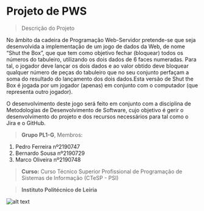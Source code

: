 # Projeto de PWS
> Descrição do Projeto

No âmbito da cadeira de Programação Web-Servidor pretende-se que seja desenvolvida a implementação de um jogo de dados da Web, de nome “Shut the Box”, que que  tem como objetivo fechar (bloquear) todos os números do tabuleiro, utilizando os dois dados de 6 faces numeradas. Para tal, o jogador deve lançar os dois dados e ao valor obtido deve bloquear qualquer número de peças do tabuleiro que no seu conjunto perfaçam a soma do resultado do lançamento dos dois dados.Esta versão de Shut the Box é jogada por um jogador (apenas) em conjunto com o computador (que representa outro jogador).
 
O desenvolvimento deste jogo será feito em conjunto com a disciplina de Metodologias de Desenvolvimento de Software, cujo objetivo é gerir o desenvolvimento do projeto e dos recursos necessários para tal como o Jira e o GitHub.

> **Grupo PL1-G**, Membros:

1. Pedro Ferreira nº2190747
2. Bernardo Sousa nº2190729
3. Marco Oliveira nº2190748

> **Curso:** Curso Técnico Superior Profissional de Programação de Sistemas de Informação (CTeSP - PSI)

>**Instituto Politécnico de Leiria**

![alt text][logo]

[logo]: https://www.ipleiria.pt/wp-content/themes/ipleiria/img/logo_ipl_header.png "Logo do IPLeiria"
